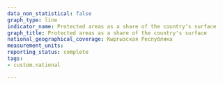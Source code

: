 ```yaml
---
data_non_statistical: false
graph_type: line
indicator_name: Protected areas as a share of the country's surface
graph_title: Protected areas as a share of the country's surface
national_geographical_coverage: Кыргызская Республика
measurement_units: 
reporting_status: complete
tags:
- custom.national

---
```

